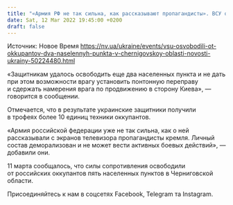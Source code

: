```yaml
---
title: "«Армия РФ не так сильна, как рассказывают пропагандисты». ВСУ освободили от оккупантов два населенных пункта в Черниговской области"
date: Sat, 12 Mar 2022 19:45:00 +0200
draft: false
---
```

Источник: Новое Время https://nv.ua/ukraine/events/vsu-osvobodili-ot-okkupantov-dva-naselennyh-punkta-v-chernigovskoy-oblasti-novosti-ukrainy-50224480.html


«Защитникам удалось освободить еще два населенных пункта и не дать при этом возможности врагу установить понтонную переправу и сдержать намерения врага по продвижению в сторону Киева», — говорится в сообщении.

Отмечается, что в результате украинские защитники получили в трофеях более 10 единиц техники оккупантов.

«Армия российской федерации уже не так сильна, как о ней рассказывали с экранов телевизора пропагандисты кремля. Личный состав деморализован и не может вести активных боевых действий», — добавили они.

11 марта сообщалось, что силы сопротивления освободили от российских оккупантов пять населенных пунктов в Черниговской области.

Присоединяйтесь к нам в соцсетях Facebook, Telegram та Instagram.
